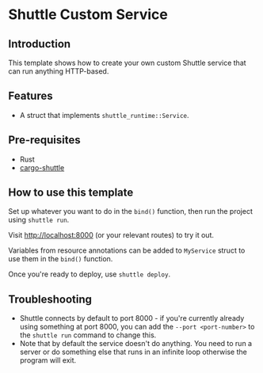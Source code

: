 # Shuttle Custom Service

## Introduction

This template shows how to create your own custom Shuttle service that can run anything HTTP-based.

## Features

- A struct that implements `shuttle_runtime::Service`.

## Pre-requisites

- Rust
- [cargo-shuttle](https://www.shuttle.dev)

## How to use this template

Set up whatever you want to do in the `bind()` function, then run the project using `shuttle run`.

Visit <http://localhost:8000> (or your relevant routes) to try it out.

Variables from resource annotations can be added to `MyService` struct to use them in the `bind()` function.

Once you're ready to deploy, use `shuttle deploy`.

## Troubleshooting
- Shuttle connects by default to port 8000 - if you're currently already using something at port 8000, you can add
  the `--port <port-number>` to the `shuttle run` command to change this.
- Note that by default the service doesn't do anything. You need to run a server or do something else that runs in an infinite loop otherwise the program will exit.
